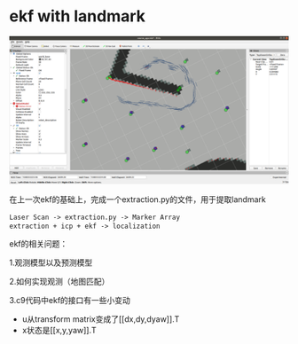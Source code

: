 # ekf with landmark

![ekf](images/c9.png)

在上一次ekf的基础上，完成一个extraction.py的文件，用于提取landmark

```
Laser Scan -> extraction.py -> Marker Array
extraction + icp + ekf -> localization
```

ekf的相关问题：

1.观测模型以及预测模型

2.如何实现观测（地图匹配）

3.c9代码中ekf的接口有一些小变动

* u从transform matrix变成了[[dx,dy,dyaw]].T
* x状态是[[x,y,yaw]].T